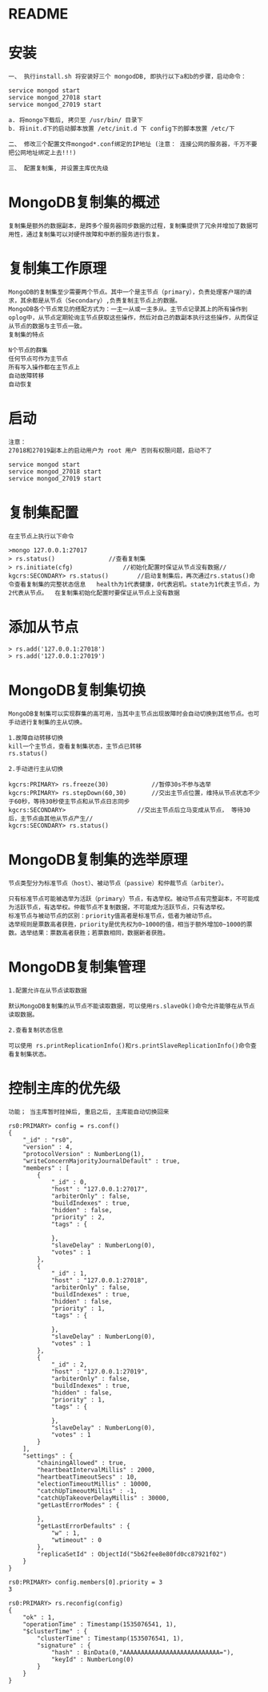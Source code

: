 # README #

# 安装 #

	一、 执行install.sh 将安装好三个 mongodDB, 即执行以下a和b的步骤，启动命令：
		
	service mongod start
	service mongod_27018 start
	service mongod_27019 start	

	a. 将mongo下载后, 拷贝至 /usr/bin/ 目录下
	b. 将init.d下的启动脚本放置 /etc/init.d 下 config下的脚本放置 /etc/下

	二、 修改三个配置文件mongod*.conf绑定的IP地址 (注意： 连接公网的服务器，千万不要把公网地址绑定上去!!!)

	三、 配置复制集, 并设置主库优先级 

# MongoDB复制集的概述 #

	复制集是额外的数据副本，是跨多个服务器同步数据的过程，复制集提供了冗余并增加了数据可用性，通过复制集可以对硬件故障和中断的服务进行恢复。

# 复制集工作原理 #

	MongoDB的复制集至少需要两个节点。其中一个是主节点（primary），负责处理客户端的请求，其余都是从节点（Secondary）,负责复制主节点上的数据。
	MongoDB各个节点常见的搭配方式为：一主一从或一主多从。主节点记录其上的所有操作到oplog中，从节点定期轮询主节点获取这些操作，然后对自己的数副本执行这些操作，从而保证从节点的数据与主节点一致。
	复制集的特点

	N个节点的群集
	任何节点可作为主节点
	所有写入操作都在主节点上
	自动故障转移
	自动恢复

# 启动 #

	注意：
	27018和27019副本上的启动用户为 root 用户 否则有权限问题，启动不了

	service mongod start
	service mongod_27018 start
	service mongod_27019 start

# 复制集配置 #

	在主节点上执行以下命令	

	>mongo 127.0.0.1:27017
	> rs.status()    			//查看复制集
	> rs.initiate(cfg)   			//初始化配置时保证从节点没有数据// 
	kgcrs:SECONDARY> rs.status()   		//启动复制集后，再次通过rs.status()命令查看复制集的完整状态信息   health为1代表健康，0代表宕机。state为1代表主节点，为2代表从节点。  在复制集初始化配置时要保证从节点上没有数据

# 添加从节点 #
	
	> rs.add('127.0.0.1:27018')
	> rs.add('127.0.0.1:27019')

# MongoDB复制集切换 #

	MongoDB复制集可以实现群集的高可用，当其中主节点出现故障时会自动切换到其他节点。也可手动进行复制集的主从切换。

	1.故障自动转移切换
	kill一个主节点，查看复制集状态，主节点已转移
	rs.status()

	2.手动进行主从切换

	kgcrs:PRIMARY> rs.freeze(30)      		//暂停30s不参与选举
	kgcrs:PRIMARY> rs.stepDown(60,30)  		//交出主节点位置，维持从节点状态不少于60秒，等待30秒使主节点和从节点日志同步
	kgcrs:SECONDARY>    				//交出主节点后立马变成从节点， 等待30后，主节点由其他从节点产生//
	kgcrs:SECONDARY> rs.status()


# MongoDB复制集的选举原理 #

	节点类型分为标准节点（host）、被动节点（passive）和仲裁节点（arbiter）。

	只有标准节点可能被选举为活跃（primary）节点，有选举权。被动节点有完整副本，不可能成为活跃节点，有选举权。仲裁节点不复制数据，不可能成为活跃节点，只有选举权。
	标准节点与被动节点的区别：priority值高者是标准节点，低者为被动节点。
	选举规则是票数高者获胜，priority是优先权为0~1000的值，相当于额外增加0~1000的票数。选举结果：票数高者获胜；若票数相同，数据新者获胜。


# MongoDB复制集管理 #

	1.配置允许在从节点读取数据

	默认MongoDB复制集的从节点不能读取数据，可以使用rs.slaveOk()命令允许能够在从节点读取数据。

	2.查看复制状态信息

	可以使用 rs.printReplicationInfo()和rs.printSlaveReplicationInfo()命令查看复制集状态。

# 控制主库的优先级 #
	
	功能； 当主库暂时挂掉后, 重启之后, 主库能自动切换回来

	rs0:PRIMARY> config = rs.conf()
	{
		"_id" : "rs0",
		"version" : 4,
		"protocolVersion" : NumberLong(1),
		"writeConcernMajorityJournalDefault" : true,
		"members" : [
			{
				"_id" : 0,
				"host" : "127.0.0.1:27017",
				"arbiterOnly" : false,
				"buildIndexes" : true,
				"hidden" : false,
				"priority" : 2,
				"tags" : {
				
				},
				"slaveDelay" : NumberLong(0),
				"votes" : 1
			},
			{
				"_id" : 1,
				"host" : "127.0.0.1:27018",
				"arbiterOnly" : false,
				"buildIndexes" : true,
				"hidden" : false,
				"priority" : 1,
				"tags" : {
				
				},
				"slaveDelay" : NumberLong(0),
				"votes" : 1
			},
			{
				"_id" : 2,
				"host" : "127.0.0.1:27019",
				"arbiterOnly" : false,
				"buildIndexes" : true,
				"hidden" : false,
				"priority" : 1,
				"tags" : {
				
				},
				"slaveDelay" : NumberLong(0),
				"votes" : 1
			}
		],
		"settings" : {
			"chainingAllowed" : true,
			"heartbeatIntervalMillis" : 2000,
			"heartbeatTimeoutSecs" : 10,
			"electionTimeoutMillis" : 10000,
			"catchUpTimeoutMillis" : -1,
			"catchUpTakeoverDelayMillis" : 30000,
			"getLastErrorModes" : {
			
			},
			"getLastErrorDefaults" : {
				"w" : 1,
				"wtimeout" : 0
			},
			"replicaSetId" : ObjectId("5b62fee8e80fd0cc87921f02")
		}
	}

	rs0:PRIMARY> config.members[0].priority = 3
	3

	rs0:PRIMARY> rs.reconfig(config)
	{
		"ok" : 1,
		"operationTime" : Timestamp(1535076541, 1),
		"$clusterTime" : {
			"clusterTime" : Timestamp(1535076541, 1),
			"signature" : {
				"hash" : BinData(0,"AAAAAAAAAAAAAAAAAAAAAAAAAAA="),
				"keyId" : NumberLong(0)
			}
		}
	}




